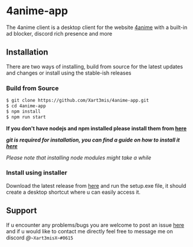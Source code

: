 ﻿# 4anime-app

The 4anime client is a desktop client for the website [4anime](https://4anime.to/) with a built-in ad blocker, discord rich presence and more

## Installation

There are two ways of installing, build from source for the latest updates and changes or install using the stable-ish releases

### Build from Source

```bash
$ git clone https://github.com/Xart3mis/4anime-app.git
$ cd 4anime-app
$ npm install
$ npm run start
```

**If you don't have nodejs and npm installed please install them from [here](https://nodejs.org/en/)**

**_git is required for installation, you can find a guide on how to install it [here](https://www.linode.com/docs/development/version-control/how-to-install-git-on-linux-mac-and-windows/)_**

_Please note that installing node modules might take a while_

### Install using installer

Download the latest release from [here](https://github.com/Xart3mis/4anime-app/releases/latest) and run the setup.exe file, it should create a desktop shortcut where u can easily access it.

## Support

If u encounter any problems/bugs you are welcome to post an issue [here](https://github.com/Xart3mis/4anime-app/issues)
and if u would like to contact me directly feel free to message me on discord _@_`~Xart3misX~#0615`
